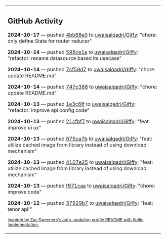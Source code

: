 <table><tr><td valign="top" width="100%">    

## GitHub Activity

**2024-10-17** — pushed [4bb88e0](https://github.com/uwaisalqadri/Giffy/commits/4bb88e064251a305262e7e5c8c7a69a620fc9369) to [uwaisalqadri/Giffy](https://github.com/uwaisalqadri/Giffy): "chore: only define State for router reducer"

**2024-10-14** — pushed [598ce1a](https://github.com/uwaisalqadri/Giffy/commits/598ce1a9e833b59cfb4ae398df1c401395a76c5a) to [uwaisalqadri/Giffy](https://github.com/uwaisalqadri/Giffy): "refactor: rename datasource based its usecase"

**2024-10-14** — pushed [7cf58d7](https://github.com/uwaisalqadri/Giffy/commits/7cf58d7c8f08baf4b7268d5d445074fdafeda299) to [uwaisalqadri/Giffy](https://github.com/uwaisalqadri/Giffy): "chore: update README.md"

**2024-10-14** — pushed [747c386](https://github.com/uwaisalqadri/Giffy/commits/747c3868007269e6e1501e86ac4f2841beb648bc) to [uwaisalqadri/Giffy](https://github.com/uwaisalqadri/Giffy): "chore: update README.md"

**2024-10-13** — pushed [1e3c6ff](https://github.com/uwaisalqadri/Giffy/commits/1e3c6ffa74c4c96c0c611f719579d7d230f85761) to [uwaisalqadri/Giffy](https://github.com/uwaisalqadri/Giffy): "refactor: improve api config code"

**2024-10-13** — pushed [21cfbf7](https://github.com/uwaisalqadri/Giffy/commits/21cfbf7bddfb4aebf425c5cd0c59213dea4b27e2) to [uwaisalqadri/Giffy](https://github.com/uwaisalqadri/Giffy): "feat: improve ui ux"

**2024-10-13** — pushed [075ca7b](https://github.com/uwaisalqadri/Giffy/commits/075ca7b46b02e9c6cc70cf1c1d91b53e6f95e141) to [uwaisalqadri/Giffy](https://github.com/uwaisalqadri/Giffy): "feat: utilize cached image from library instead of using download mechanism"

**2024-10-13** — pushed [4107e25](https://github.com/uwaisalqadri/Giffy/commits/4107e25242c12ae67e1728392e2a3d1382aa2a15) to [uwaisalqadri/Giffy](https://github.com/uwaisalqadri/Giffy): "feat: utilize cached image from library instead of using download mechanism"

**2024-10-13** — pushed [f971cae](https://github.com/uwaisalqadri/Giffy/commits/f971caeb4cf92890c06177f61270c17b7d32ecd8) to [uwaisalqadri/Giffy](https://github.com/uwaisalqadri/Giffy): "chore: improve code"

**2024-10-12** — pushed [37929b7](https://github.com/uwaisalqadri/Giffy/commits/37929b772048688078ecd385fb85687a7c56acdd) to [uwaisalqadri/Giffy](https://github.com/uwaisalqadri/Giffy): "feat: tenor api!"
                
<sub><a href="https://github.com/ZacSweers/ZacSweers/">Inspired by Zac Sweeners's auto-updating profile README with Kotlin Implementation.</a></sub>
        